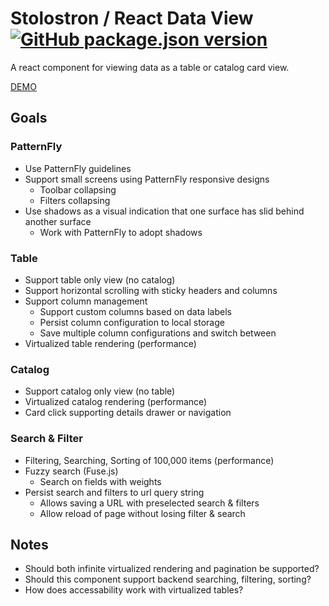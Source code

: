 # Stolostron / React Data View [![GitHub package.json version](https://img.shields.io/github/package-json/v/stolostron/react-data-view)](https://www.npmjs.com/package/@stolostron/react-data-view)

A react component for viewing data as a table or catalog card view.

[DEMO](https://stolostron.github.io/react-data-view/)

## Goals

### PatternFly

- Use PatternFly guidelines
- Support small screens using PatternFly responsive designs
  - Toolbar collapsing
  - Filters collapsing
- Use shadows as a visual indication that one surface has slid behind another surface
  - Work with PatternFly to adopt shadows

### Table

- Support table only view (no catalog)
- Support horizontal scrolling with sticky headers and columns
- Support column management
  - Support custom columns based on data labels
  - Persist column configuration to local storage
  - Save multiple column configurations and switch between
- Virtualized table rendering (performance)

### Catalog

- Support catalog only view (no table)
- Virtualized catalog rendering (performance)
- Card click supporting details drawer or navigation

### Search & Filter

- Filtering, Searching, Sorting of 100,000 items (performance)
- Fuzzy search (Fuse.js)
  - Search on fields with weights
- Persist search and filters to url query string
  - Allows saving a URL with preselected search & filters
  - Allow reload of page without losing filter & search

## Notes

- Should both infinite virtualized rendering and pagination be supported?
- Should this component support backend searching, filtering, sorting?
- How does accessability work with virtualized tables?

